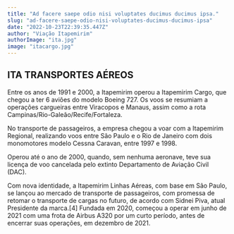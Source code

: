 ```yaml
---
title: "Ad facere saepe odio nisi voluptates ducimus ducimus ipsa."
slug: "ad-facere-saepe-odio-nisi-voluptates-ducimus-ducimus-ipsa"
date: "2022-10-23T22:39:35.447Z"
author: "Viação Itapemirim"
authorImage: "ita.jpg"
image: "itacargo.jpg"
---
```

## ITA TRANSPORTES AÉREOS

Entre os anos de 1991 e 2000, a Itapemirim operou a Itapemirim Cargo, que chegou a ter 6 aviões do modelo Boeing 727.  Os voos se resumiam a operações cargueiras entre Viracopos e Manaus, assim como a rota Campinas/Rio-Galeão/Recife/Fortaleza. 

No transporte de passageiros, a empresa chegou a voar com a Itapemirim Regional, realizando voos entre São Paulo e o Rio de Janeiro com dois monomotores modelo Cessna Caravan, entre 1997 e 1998.

Operou até o ano de 2000, quando, sem nenhuma aeronave, teve sua licença de voo cancelada pelo extinto Departamento de Aviação Civil (DAC).

Com nova identidade, a Itapemirim Linhas Aéreas, com base em São Paulo, se lançou ao mercado de transporte de passageiros, com promessa de retomar o transporte de cargas no futuro, de acordo com Sidnei Piva, atual Presidente da marca.[4] Fundada em 2020, começou a operar em junho de 2021 com uma frota de Airbus A320 por um curto período, antes de encerrar suas operações, em dezembro de 2021.
